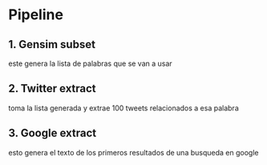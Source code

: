 # Pipeline
## 1. Gensim subset
este genera la lista de palabras que se van a usar
## 2. Twitter extract
toma la lista generada y extrae 100 tweets relacionados a esa palabra

## 3. Google extract
esto genera el texto de los primeros resultados de una busqueda en google